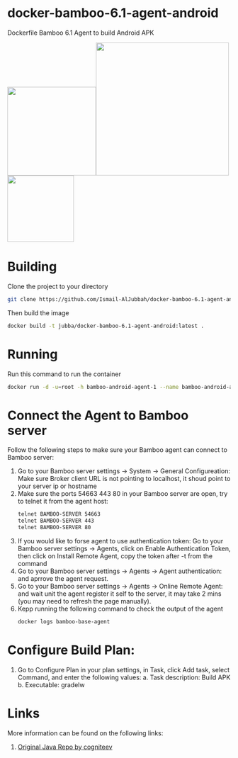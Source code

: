 # docker-bamboo-6.1-agent-android
Dockerfile Bamboo 6.1 Agent to build Android APK

<img width="200" src="https://www.docker.com/sites/default/files/Whale%20Logo332_5.png"/><img width="300" src="https://wac-cdn.atlassian.com/dam/jcr:4f99ae3f-808f-44f1-9647-2b7cb87bb0e6/bamboo_rgb_slate.png?cdnVersion=fr"/><img width="150" src="https://mir-s3-cdn-cf.behance.net/project_modules/disp/cc14679984981.560dd8d3aa5e4.png"/>

# Building
Clone the project to your directory
```bash
git clone https://github.com/Ismail-AlJubbah/docker-bamboo-6.1-agent-android
```
Then build the image
```bash
docker build -t jubba/docker-bamboo-6.1-agent-android:latest .
```

# Running
Run this command to run the container 
```bash
docker run -d -u=root -h bamboo-android-agent-1 --name bamboo-android-agent-1 -e BAMBOO_SERVER=http://YOUR-BAMBOO-SERVER-IP:PORT/agentServer/ -e BAMBOO_TOKEN=OPTIONAL_TOKEN  jubba/docker-bamboo-6.1-agent-android:latest
```
# Connect the Agent to Bamboo server
Follow the following steps to make sure your Bamboo agent can connect to Bamboo server:
1. Go to your Bamboo server settings -> System -> General Configureation: 
   Make sure Broker client URL is not pointing to localhost, it shoud point to your server ip or hostname
2. Make sure the ports 54663 443 80 in your Bamboo server are open, try to telnet it from the agent host:
   ```bash
   telnet BAMBOO-SERVER 54663
   telnet BAMBOO-SERVER 443
   telnet BAMBOO-SERVER 80
   ```
3. If you would like to forse agent to use authentication token: 
	Go to your Bamboo server settings -> Agents, click on Enable Authentication Token, then click on Install Remote Agent, copy the token after -t from the command
4. Go to your Bamboo server settings -> Agents -> Agent authentication: and aprrove the agent request.
5. Go to your Bamboo server settings -> Agents -> Online Remote Agent: and wait unit the agent register it self to the server, it may take 2 mins (you may need to refresh the page manually).
6. Kepp running the following command to check the output of the agent
    ```bash
    docker logs bamboo-base-agent
    ```

# Configure Build Plan:
1. Go to Configure Plan in your plan settings, in Task, click Add task, select Command, and enter the following values:
        a. Task description: Build APK
        b. Executable: gradelw

# Links
More information can be found on the following links:

1. [Original Java Repo by cogniteev](https://github.com/cogniteev/docker-oracle-java/tree/master/oracle-java8)
